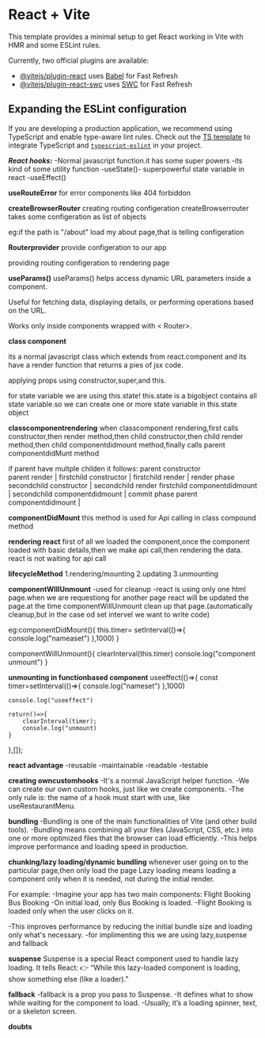 # React + Vite

This template provides a minimal setup to get React working in Vite with HMR and some ESLint rules.

Currently, two official plugins are available:

- [@vitejs/plugin-react](https://github.com/vitejs/vite-plugin-react/blob/main/packages/plugin-react/README.md) uses [Babel](https://babeljs.io/) for Fast Refresh
- [@vitejs/plugin-react-swc](https://github.com/vitejs/vite-plugin-react-swc) uses [SWC](https://swc.rs/) for Fast Refresh

## Expanding the ESLint configuration

If you are developing a production application, we recommend using TypeScript and enable type-aware lint rules. Check out the [TS template](https://github.com/vitejs/vite/tree/main/packages/create-vite/template-react-ts) to integrate TypeScript and [`typescript-eslint`](https://typescript-eslint.io) in your project.








<!-- naste react -->

***React hooks:***
-Normal javascript  function.it has some    super powers
-its kind of some utility function
-useState()- superpowerful state variable in react
-useEffect()

**useRouteError**
for error components like 404 forbiddon

**createBrowserRouter**
creating routing configeration
createBrowserrouter takes some configeration as list of objects

eg:if the path is "/about" load my about page,that is telling configeration

**Routerprovider**
provide configeration to our app

providing routing configeration to rendering page

**useParams()**
useParams() helps access dynamic URL parameters inside a component.

Useful for fetching data, displaying details, or performing operations based on the URL.

Works only inside components wrapped with < Router>.



**class component**

its a normal javascript class which extends from react.component and its have a render function that returns a pies of jsx code.

applying props using constructor,super,and this.

for state variable we are using this.state! this.state is a bigobject contains all state variable.so we can create one or more state variable in this.state object


**classcomponentrendering**
when classcomponent rendering,first calls constructor,then render method,then child constructor,then child render method,then child componentdidmount method,finally calls parent componentdidMunt method

if parent have multple childen it follows:
    parent constructor             
    parent render                  |
    firstchild constructor         |
    firstchild render              |  render phase
    secondchild constructor        |
    secondchild render
    <!-- Dom updated through below-->
    firstchild componentdidmount   |
    secondchild componentdidmount  |  commit phase
    parent componentdidmount       |


**componentDidMount**
this method is used for Api calling in class compound method


**rendering react**
first of all we loaded the component,once the component loaded with basic details,then we make api call,then rendering the data.
react is not waiting for api call


**lifecycleMethod**
1.rendering/mounting
2.updating
3.unmounting


**componentWIllUnmount**
-used for cleanup
-react is using only one html page.when we are requestiong for another page react will be updated the page.at the time componentWillUnmount clean up that page.(automatically cleanup,but in the case od set intervel we want to write code)

eg:componentDidMount(){
   this.timer= setInterval(()=>{
        console.log("nameaset")
    },1000)
}

componentWillUnmount(){
    clearInterval(this.timer)
    console.log("component unmount")
}


**unmounting in functionbased component**
useeffect(()=>{
    const timer=setInterval(()=>{
        console.log("nameset")
    },1000)

    console.log("useeffect")
<!-- unmounting -->
    return()=>{
        clearInterval(timer);
        console.log("unmount)
    }
},[]);


**react advantage**
-reusable
-maintainable
-readable
-testable


**creating owncustomhooks**
-It's a normal JavaScript helper function.
-We can create our own custom hooks, just like we create components.
-The only rule is: the name of a hook must start with use, like useRestaurantMenu.


**bundling**
-Bundling is one of the main functionalities of Vite (and other build tools).
-Bundling means combining all your files (JavaScript, CSS, etc.) into one or more optimized files that the browser can load efficiently.
-This helps improve performance and loading speed in production.


**chunking/lazy loading/dynamic bundling**
whenever user going on to the particular page,then only load the page
Lazy loading means loading a component only when it is needed, not during the initial render.

For example:
    -Imagine your app has two main components:
        Flight Booking
        Bus Booking
    -On initial load, only Bus Booking is loaded.
    -Flight Booking is loaded only when the user clicks on it.

-This improves performance by reducing the initial bundle size and loading only what's necessary.
-for implimenting this we are using lazy,suspense and fallback


**suspense**
Suspense is a special React component used to handle lazy loading.
It tells React:
👉 “While this lazy-loaded component is loading, show something else (like a loader).”


**fallback**
-fallback is a prop you pass to Suspense.
-It defines what to show while waiting for the component to load.
-Usually, it’s a loading spinner, text, or a skeleton screen.









**doubts**
<!-- reconsilation -->